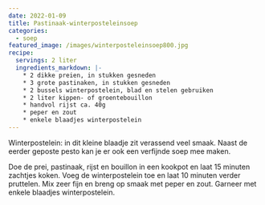 ```yaml
---
date: 2022-01-09
title: Pastinaak-winterposteleinsoep
categories:
  - soep
featured_image: /images/winterposteleinsoep800.jpg
recipe:
  servings: 2 liter
  ingredients_markdown: |-
    * 2 dikke preien, in stukken gesneden
    * 3 grote pastinaken, in stukken gesneden
    * 2 bussels winterpostelein, blad en stelen gebruiken
    * 2 liter kippen- of groentebouillon
    * handvol rijst ca. 40g    * peper en zout
    * enkele blaadjes winterpostelein
---
```

Winterpostelein: in dit kleine blaadje zit verassend veel smaak. Naast de eerder geposte pesto kan je er ook een verfijnde soep mee maken.

<!--more-->

Doe de prei, pastinaak, rijst en bouillon in een kookpot en laat 15 minuten zachtjes koken.
Voeg de winterpostelein toe en laat 10 minuten verder pruttelen.
Mix zeer fijn en breng op smaak met peper en zout.
Garneer met enkele blaadjes winterpostelein.



